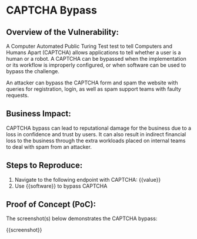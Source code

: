 # CAPTCHA Bypass

## Overview of the Vulnerability:

A Computer Automated Public Turing Test test to tell Computers and Humans Apart (CAPTCHA) allows applications to tell whether a user is a human or a robot. A CAPTCHA can be bypassed when the implementation or its workflow is improperly configured, or when software can be used to bypass the challenge.

An attacker can bypass the CAPTCHA form and spam the website with queries for registration, login, as well as spam support teams with faulty requests.

## Business Impact:

CAPTCHA bypass can lead to reputational damage for the business due to a loss in confidence and trust by users. It can also result in indirect financial loss to the business through the extra workloads placed on internal teams to deal with spam from an attacker.

## Steps to Reproduce:

1. Navigate to the following endpoint with CAPTCHA: {{value}}
1. Use {{software}} to bypass CAPTCHA

## Proof of Concept (PoC):

The screenshot(s) below demonstrates the CAPTCHA bypass:

{{screenshot}}
